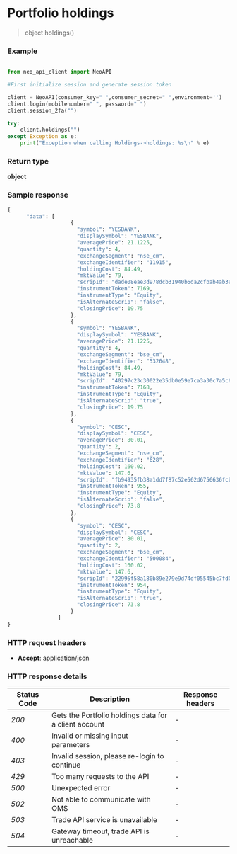# **Portfolio holdings**
> object holdings()

### Example

```python

from neo_api_client import NeoAPI

#First initialize session and generate session token

client = NeoAPI(consumer_key=" ",consumer_secret=" ",environment='')
client.login(mobilenumber=" ", password=" ")
client.session_2fa("")

try:
    client.holdings("")
except Exception as e:
    print("Exception when calling Holdings->holdings: %s\n" % e)
```

### Return type

**object**

### Sample response
```python
{
      "data": [
                    {
                      "symbol": "YESBANK",
                      "displaySymbol": "YESBANK",
                      "averagePrice": 21.1225,
                      "quantity": 4,
                      "exchangeSegment": "nse_cm",
                      "exchangeIdentifier": "11915",
                      "holdingCost": 84.49,
                      "mktValue": 79,
                      "scripId": "dade08eae3d978dcb31940b6da2cfbab4ab395d3",
                      "instrumentToken": 7169,
                      "instrumentType": "Equity",
                      "isAlternateScrip": "false",
                      "closingPrice": 19.75
                    },
                    {
                      "symbol": "YESBANK",
                      "displaySymbol": "YESBANK",
                      "averagePrice": 21.1225,
                      "quantity": 4,
                      "exchangeSegment": "bse_cm",
                      "exchangeIdentifier": "532648",
                      "holdingCost": 84.49,
                      "mktValue": 79,
                      "scripId": "40297c23c30022e35db0e59e7ca3a30c7a5c6906",
                      "instrumentToken": 7168,
                      "instrumentType": "Equity",
                      "isAlternateScrip": "true",
                      "closingPrice": 19.75
                    },
                    {
                      "symbol": "CESC",
                      "displaySymbol": "CESC",
                      "averagePrice": 80.01,
                      "quantity": 2,
                      "exchangeSegment": "nse_cm",
                      "exchangeIdentifier": "628",
                      "holdingCost": 160.02,
                      "mktValue": 147.6,
                      "scripId": "fb94935fb38a1dd7f87c52e562d6756636fcb7f3",
                      "instrumentToken": 955,
                      "instrumentType": "Equity",
                      "isAlternateScrip": "false",
                      "closingPrice": 73.8
                    },
                    {
                      "symbol": "CESC",
                      "displaySymbol": "CESC",
                      "averagePrice": 80.01,
                      "quantity": 2,
                      "exchangeSegment": "bse_cm",
                      "exchangeIdentifier": "500084",
                      "holdingCost": 160.02,
                      "mktValue": 147.6,
                      "scripId": "22995f58a180b89e279e9d74df05545bc7fd02c9",
                      "instrumentToken": 954,
                      "instrumentType": "Equity",
                      "isAlternateScrip": "true",
                      "closingPrice": 73.8
                    }
                ]
}           

```

### HTTP request headers

 - **Accept**: application/json


### HTTP response details
| Status Code | Description                                           | Response headers |
|-------------|-------------------------------------------------------|------------------|
| *200*       | Gets the Portfolio holdings data for a client account | -                |
| *400*       | Invalid or missing input parameters                   | -                |
| *403*       | Invalid session, please re-login to continue          | -                |
| *429*       | Too many requests to the API                          | -                |
| *500*       | Unexpected error                                      | -                |
| *502*       | Not able to communicate with OMS                      | -                |
| *503*       | Trade API service is unavailable                      | -                |
| *504*       | Gateway timeout, trade API is unreachable             | -                |
